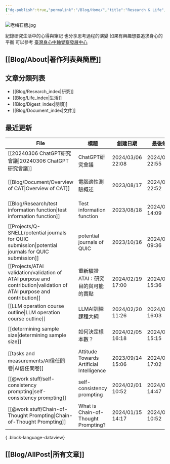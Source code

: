 ```yaml
---
{"dg-publish":true,"permalink":"/Blog/Home/","title":"Research & Life","tags":["blog","gardenEntry","gardenEntry","gardenEntry","gardenEntry","gardenEntry","gardenEntry","gardenEntry","gardenEntry"],"created":"2023-02-16T00:00:00.000Z","updated":"2024-02-06T23:10"}
---
```



![老梅石槽.jpg](/img/user/Blog/images/%E8%80%81%E6%A2%85%E7%9F%B3%E6%A7%BD.jpg)

紀錄研究生活中的心得與筆記
也分享思考過程的演變
如果有興趣想要追求身心的平衡
可以參考 [臺灣身心中軸覺察發展中心](https://bmaa.tw)

## [[Blog/About\|著作列表與簡歷]]

## 文章分類列表

- [[Blog/Research_index\|研究]]
- [[Blog/Life_index\|生活]]
- [[Blog/Digest_index\|閱讀]]
- [[Blog/Document_index\|文件]]

## 最近更新


<div class="transclusion internal-embed is-loaded"><div class="markdown-embed">





| File                                                                                                                     | 標題                                       | 創建日期              | 最後修改              | 類別                                      |
| ------------------------------------------------------------------------------------------------------------------------ | ---------------------------------------- | ----------------- | ----------------- | --------------------------------------- |
| [[20240306 ChatGPT研究會議\|20240306 ChatGPT研究會議]]                                                                        | ChatGPT研究會議                              | 2024/03/06  22:08 | 2024/03/19  22:55 | <ul><li>research</li></ul>              |
| [[Blog/Document/Overview of CAT\|Overview of CAT]]                                                                    | 電腦適性測驗概述                                 | 2023/08/17        | 2024/03/19  22:52 | <ul><li>blog</li><li>document</li></ul> |
| [[Blog/Research/test information function\|test information function]]                                                | Test information function                | 2023/08/18        | 2024/03/11  14:09 | <ul><li>blog</li><li>document</li></ul> |
| [[Projects/Q-SNELL/potential journals for QUIC submission\|potential journals for QUIC submission]]                   | potential journals of QUIC               | 2023/10/16        | 2024/03/04  09:36 | <ul><li>project</li><li>note</li></ul>  |
| [[Projects/ATAI validation/validation of ATAI purpose and contribution\|validation of ATAI purpose and contribution]] | 重新驗證ATAI：研究目的與可能的賣點                      | 2024/02/19  17:00 | 2024/02/23  15:36 | <ul><li>research</li><li>note</li></ul> |
| [[LLM operation course outline\|LLM operation course outline]]                                                        | LLMAI訓練課程大綱                              | 2024/02/20  11:26 | 2024/02/22  16:03 | \-                                      |
| [[determining sample size\|determining sample size]]                                                                  | 如何決定樣本數？                                 | 2024/02/05  16:18 | 2024/02/21  15:15 | <ul><li>note</li><li>research</li></ul> |
| [[tasks and measurements/AI信任問卷\|AI信任問卷]]                                                                             | Attitude Towards Artificial Intelligence | 2023/09/14  15:06 | 2024/02/19  17:02 | <ul><li>research</li><li>note</li></ul> |
| [[@work stuff/self-consistency prompting\|self-consistency prompting]]                                                | self-consistency prompting               | 2024/02/01  10:52 | 2024/02/01  14:47 | \-                                      |
| [[@work stuff/Chain-of-Thought Prompting\|Chain-of-Thought Prompting]]                                                | What is Chain-of-Thought Prompting?      | 2024/01/15  14:17 | 2024/02/01  10:52 | \-                                      |

{ .block-language-dataview}

</div></div>


## [[Blog/AllPost\|所有文章]]
